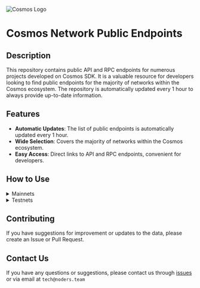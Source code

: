 ![Cosmos Logo](https://github.com/nodersteam/picture/blob/main/%D0%A1%D0%BD%D0%B8%D0%BC%D0%BE%D0%BA%20%D1%8D%D0%BA%D1%80%D0%B0%D0%BD%D0%B0%202023-07-19%20105624.png?raw=true)

# Cosmos Network Public Endpoints

## Description

This repository contains public API and RPC endpoints for numerous projects developed on Cosmos SDK. It is a valuable resource for developers looking to find public endpoints for the majority of networks within the Cosmos ecosystem. The repository is automatically updated every 1 hour to always provide up-to-date information.

## Features

- **Automatic Updates**: The list of public endpoints is automatically updated every 1 hour.
- **Wide Selection**: Covers the majority of networks within the Cosmos ecosystem.
- **Easy Access**: Direct links to API and RPC endpoints, convenient for developers.

## How to Use

<details>
  <summary>Mainnets</summary>
  
  Simply browse the mainnets section to find the public endpoints you need for main networks.

<!-- START_MAINNET -->
<details>
<summary>AssetMantle</summary>

- Moniker: **yieldmos-mantle-1**
- Latest block: **7028788**
- RPC: **65.108.235.36:18657**
- TxIndex: **on**

---

- Moniker: **yieldmos-mantle-1**
- Latest block: **7028788**
- RPC: **65.108.235.36:18657**
- TxIndex: **on**

---

- Moniker: **2xStake.com**
- Latest block: **7028788**
- RPC: **65.108.135.212:26657**
- TxIndex: **on**
- API: **65.108.135.212:1317**

---

- Moniker: **ECO Stake**
- Latest block: **7028788**
- RPC: **65.108.137.22:26657**
- TxIndex: **on**
- API: **65.108.137.22:1317**

---

- Moniker: **PBS**
- Latest block: **7028788**
- RPC: **62.171.182.242:23657**
- TxIndex: **on**
- API: **62.171.182.242:1313**

---

</details>

<details>
<summary>Bitsong</summary>

- Moniker: **RAMZES**
- Latest block: **12669047**
- RPC: **65.108.199.120:26657**
- TxIndex: **on**
- API: **65.108.199.120:1317**

---

- Moniker: **ProNodes**
- Latest block: **12669047**
- RPC: **65.108.238.163:26657**
- TxIndex: **on**
- API: **65.108.238.163:1317**

---

- Moniker: **cryptobtcbuyer**
- Latest block: **12669047**
- RPC: **185.252.232.74:26657**
- TxIndex: **off**
- API: **185.252.232.74:1317**

---

- Moniker: **freak12techno**
- Latest block: **12669047**
- RPC: **65.108.85.2:26657**
- TxIndex: **on**

---

- Moniker: **Stake&Relax Node**
- Latest block: **12669047**
- RPC: **109.123.242.163:50007**
- TxIndex: **on**

---

</details>

<details>
<summary>CosmosHub</summary>

- Moniker: **uGaenn-cosmos-relayer**
- Latest block: **16521708**
- RPC: **95.216.16.205:14957**
- TxIndex: **on**

---

- Moniker: **BRAND-cosmos-main**
- Latest block: **16521708**
- RPC: **85.10.197.58:14957**
- TxIndex: **on**

---

- Moniker: **gaia**
- Latest block: **16521708**
- RPC: **138.201.220.51:26677**
- TxIndex: **on**

---

- Moniker: **cbd8h63je8haklvb9770**
- Latest block: **16521708**
- RPC: **74.118.143.189:26657**
- TxIndex: **on**

---

- Moniker: **cbd91sc80fg04ahd7rmg**
- Latest block: **16521708**
- RPC: **204.16.241.207:26657**
- TxIndex: **on**

---

- Moniker: **aws-sgp-g3-atom**
- Latest block: **16521708**
- RPC: **18.138.176.63:26657**
- TxIndex: **on**
- API: **18.138.176.63:1317**

---

- Moniker: **o21bsao91**
- Latest block: **16521708**
- RPC: **95.216.114.244:26657**
- TxIndex: **off**

---

- Moniker: **jbn23dkmi3**
- Latest block: **16521708**
- RPC: **65.109.20.60:26657**
- TxIndex: **on**

---

- Moniker: **harry-smith**
- Latest block: **16521708**
- RPC: **65.21.94.45:47757**
- TxIndex: **on**
- API: **65.21.94.45:1327**

---

- Moniker: **LiverRaveN**
- Latest block: **16521708**
- RPC: **142.132.199.236:26657**
- TxIndex: **on**
- API: **142.132.199.236:1317**

---

- Moniker: **98hntjbunjvs**
- Latest block: **16521708**
- RPC: **93.159.130.8:26657**
- TxIndex: **on**

---

- Moniker: **s3**
- Latest block: **16521709**
- RPC: **178.18.249.59:26657**
- TxIndex: **on**

---

- Moniker: **DELIGHT**
- Latest block: **16521709**
- RPC: **158.247.202.33:26657**
- TxIndex: **on**

---

</details>

<details>
<summary>Meme</summary>

- Moniker: **AlxVoy**
- Latest block: **7135139**
- RPC: **65.109.28.177:26737**
- TxIndex: **off**

---

- Moniker: **AlxVoy**
- Latest block: **7135139**
- RPC: **65.109.28.177:26737**
- TxIndex: **off**

---

- Moniker: **entropic.nodes**
- Latest block: **7135139**
- RPC: **173.212.220.98:26657**
- TxIndex: **on**

---

- Moniker: **rpc5**
- Latest block: **7135139**
- RPC: **165.140.242.34:26657**
- TxIndex: **on**
- API: **165.140.242.34:1317**

---

- Moniker: **RPC4**
- Latest block: **7135139**
- RPC: **205.209.120.105:26657**
- TxIndex: **on**
- API: **205.209.120.105:1317**

---

- Moniker: **MEMEFoundation-hk**
- Latest block: **7135139**
- RPC: **103.19.25.140:26657**
- TxIndex: **on**
- API: **103.19.25.140:1317**

---

- Moniker: **rpc6**
- Latest block: **7135139**
- RPC: **103.19.25.141:26657**
- TxIndex: **on**
- API: **103.19.25.141:1317**

---

- Moniker: **yieldmos-meme**
- Latest block: **7135139**
- RPC: **65.109.35.50:27657**
- TxIndex: **on**

---

- Moniker: **yieldmos-meme**
- Latest block: **7135139**
- RPC: **65.109.35.50:27657**
- TxIndex: **on**

---

</details>

<details>
<summary>Sifchain</summary>

- Moniker: **vchain**
- Latest block: **13301821**
- RPC: **188.166.241.167:26657**
- TxIndex: **off**
- API: **188.166.241.167:1317**

---

- Moniker: **vchain**
- Latest block: **13301821**
- RPC: **188.166.241.167:26657**
- TxIndex: **off**
- API: **188.166.241.167:1317**

---

</details>

<details>
<summary>Archway</summary>

- Moniker: **ST-Server**
- Latest block: **564587**
- RPC: **65.108.75.174:44657**
- TxIndex: **on**

---

- Moniker: **Validatrium-rpc**
- Latest block: **564587**
- RPC: **135.181.58.28:27457**
- TxIndex: **on**

---

- Moniker: **L0vd.com | RPC**
- Latest block: **564587**
- RPC: **65.109.33.48:26657**
- TxIndex: **on**

---

- Moniker: **arcareade**
- Latest block: **564587**
- RPC: **5.9.23.47:26657**
- TxIndex: **on**
- API: **5.9.23.47:1317**

---

- Moniker: **jabbey**
- Latest block: **525000**
- RPC: **89.116.27.24:27257**
- TxIndex: **on**

---

- Moniker: **devenueee**
- Latest block: **564587**
- RPC: **131.153.202.81:54657**
- TxIndex: **off**
- API: **131.153.202.81:1317**

---

- Moniker: **arcallowance2kr**
- Latest block: **564587**
- RPC: **125.131.181.24:26657**
- TxIndex: **on**
- API: **125.131.181.24:1317**

---

- Moniker: **PBM**
- Latest block: **564587**
- RPC: **95.165.149.94:22657**
- TxIndex: **on**

---

- Moniker: **arcallowance1kr**
- Latest block: **564587**
- RPC: **125.131.181.23:26657**
- TxIndex: **on**
- API: **125.131.181.23:1317**

---

- Moniker: **UTSA_guide**
- Latest block: **564587**
- RPC: **174.138.180.190:56657**
- TxIndex: **on**
- API: **174.138.180.190:1327**

---

</details>

<details>
<summary>Canto</summary>

- Moniker: **node**
- Latest block: **5479104**
- RPC: **65.108.75.107:16657**
- TxIndex: **on**

---

- Moniker: **node**
- Latest block: **5479104**
- RPC: **65.108.141.109:16657**
- TxIndex: **on**
- API: **65.108.141.109:1317**

---

- Moniker: **MantiCore**
- Latest block: **0**
- RPC: **65.21.133.125:27657**
- TxIndex: **on**
- API: **65.21.133.125:1317**

---

- Moniker: **MantiCore**
- Latest block: **0**
- RPC: **65.21.133.125:27657**
- TxIndex: **on**
- API: **65.21.133.125:1317**

---

- Moniker: **moodman**
- Latest block: **5479104**
- RPC: **65.109.65.210:29657**
- TxIndex: **off**

---

- Moniker: **Cardex**
- Latest block: **5479104**
- RPC: **185.229.119.216:26657**
- TxIndex: **off**

---

- Moniker: **canto**
- Latest block: **5479104**
- RPC: **138.201.85.176:26677**
- TxIndex: **on**

---

- Moniker: **Cardex**
- Latest block: **5479104**
- RPC: **185.229.119.216:26657**
- TxIndex: **off**

---

- Moniker: **canto**
- Latest block: **5479104**
- RPC: **138.201.85.176:26677**
- TxIndex: **on**

---

- Moniker: **74891e7b0a7c**
- Latest block: **5479104**
- RPC: **142.93.47.206:26657**
- TxIndex: **on**

---

- Moniker: **node**
- Latest block: **5479104**
- RPC: **66.172.36.134:51657**
- TxIndex: **on**

---

- Moniker: **node**
- Latest block: **5479104**
- RPC: **66.172.36.136:51657**
- TxIndex: **on**

---

</details>

<details>
<summary>Cryptoorg</summary>

- Moniker: **BRAND-cryptocom-relayer**
- Latest block: **12935935**
- RPC: **5.9.99.172:20257**
- TxIndex: **on**

---

- Moniker: **scooby3**
- Latest block: **11945422**
- RPC: **75.119.135.156:26657**
- TxIndex: **on**

---

- Moniker: **yieldmos**
- Latest block: **12935935**
- RPC: **65.109.35.50:12657**
- TxIndex: **on**

---

- Moniker: **yieldmos**
- Latest block: **12935935**
- RPC: **65.109.35.50:12657**
- TxIndex: **on**

---

- Moniker: **Stakely**
- Latest block: **12935935**
- RPC: **65.108.142.81:26671**
- TxIndex: **on**
- API: **65.108.142.81:1321**

---

- Moniker: **UbikCapital**
- Latest block: **12935935**
- RPC: **161.97.115.61:26657**
- TxIndex: **off**

---

</details>

<details>
<summary>Injective</summary>

- Moniker: **BRAND-injective-relayer**
- Latest block: **41454227**
- RPC: **85.10.197.58:14357**
- TxIndex: **on**

---

- Moniker: **BRAND-injective-relayer**
- Latest block: **41454227**
- RPC: **85.10.197.58:14357**
- TxIndex: **on**

---

- Moniker: **BRAND-injective-relayer**
- Latest block: **41454227**
- RPC: **85.10.197.58:14357**
- TxIndex: **on**

---

- Moniker: **mainnet-staging-archival-node-0**
- Latest block: **41454227**
- RPC: **162.55.103.170:26657**
- TxIndex: **on**

---

- Moniker: **p2p-injective-2**
- Latest block: **41454227**
- RPC: **43.157.62.64:26657**
- TxIndex: **on**

---

- Moniker: **inj603000**
- Latest block: **41454227**
- RPC: **37.187.79.59:26657**
- TxIndex: **off**

---

- Moniker: **injective**
- Latest block: **41454227**
- RPC: **176.9.147.146:36657**
- TxIndex: **on**
- API: **176.9.147.146:1317**

---

- Moniker: **mainnet-products-0**
- Latest block: **41454227**
- RPC: **15.235.87.154:26657**
- TxIndex: **on**

---

- Moniker: **tienthuattoan**
- Latest block: **41453867**
- RPC: **209.182.237.121:26657**
- TxIndex: **off**

---

- Moniker: **mainnet-products-1**
- Latest block: **41454227**
- RPC: **57.128.74.138:26657**
- TxIndex: **on**

---

- Moniker: **injective**
- Latest block: **41454227**
- RPC: **198.244.179.173:26657**
- TxIndex: **on**

---

- Moniker: **injective**
- Latest block: **41454227**
- RPC: **15.235.86.222:26657**
- TxIndex: **on**

---

- Moniker: **mainnet-node-2**
- Latest block: **41454227**
- RPC: **15.204.208.167:26657**
- TxIndex: **on**

---

- Moniker: **injective**
- Latest block: **41454227**
- RPC: **15.204.206.127:26657**
- TxIndex: **on**

---

- Moniker: **injective**
- Latest block: **41454227**
- RPC: **15.204.206.103:26657**
- TxIndex: **on**

---

- Moniker: **injective**
- Latest block: **41454227**
- RPC: **148.113.153.117:26657**
- TxIndex: **on**

---

- Moniker: **injective**
- Latest block: **41454227**
- RPC: **148.113.153.117:26657**
- TxIndex: **on**

---

- Moniker: **injective**
- Latest block: **39541080**
- RPC: **23.88.5.151:26657**
- TxIndex: **on**

---

- Moniker: **mainnet-node-3**
- Latest block: **41454227**
- RPC: **51.81.221.159:26657**
- TxIndex: **on**

---

</details>

<details>
<summary>Lum</summary>

- Moniker: **ELZ-02**
- Latest block: **8785969**
- RPC: **176.57.150.227:26657**
- TxIndex: **off**

---

- Moniker: **sentry-1**
- Latest block: **8785969**
- RPC: **51.15.142.113:26657**
- TxIndex: **off**

---

- Moniker: **sentry-0**
- Latest block: **8785969**
- RPC: **163.172.173.147:26657**
- TxIndex: **off**

---

- Moniker: **public-node-0**
- Latest block: **8785969**
- RPC: **51.158.111.136:26657**
- TxIndex: **on**
- API: **51.158.111.136:1317**

---

- Moniker: **public-node-1**
- Latest block: **8785969**
- RPC: **212.47.250.217:26657**
- TxIndex: **on**
- API: **212.47.250.217:1317**

---

</details>

<details>
<summary>Nois</summary>

- Moniker: **Nodejumper**
- Latest block: **4965897**
- RPC: **65.109.95.26:27657**
- TxIndex: **on**

---

- Moniker: **L0vd.com | RPC**
- Latest block: **4965897**
- RPC: **65.109.33.48:13657**
- TxIndex: **on**

---

- Moniker: **STAVR**
- Latest block: **4965897**
- RPC: **65.109.92.240:40137**
- TxIndex: **on**

---

- Moniker: **NakoTurk**
- Latest block: **4965897**
- RPC: **31.220.87.206:51657**
- TxIndex: **on**

---

- Moniker: **STAVR-Service**
- Latest block: **4964810**
- RPC: **88.99.164.158:40137**
- TxIndex: **on**
- API: **88.99.164.158:1317**

---

- Moniker: **Except**
- Latest block: **4965897**
- RPC: **5.189.157.124:21657**
- TxIndex: **off**

---

- Moniker: **terlia**
- Latest block: **4965897**
- RPC: **88.198.18.88:32657**
- TxIndex: **on**

---

- Moniker: **nodera**
- Latest block: **4965897**
- RPC: **136.243.147.235:32657**
- TxIndex: **on**

---

- Moniker: **MAHOF**
- Latest block: **4965897**
- RPC: **95.70.184.178:29657**
- TxIndex: **on**

---

- Moniker: **MAHOF**
- Latest block: **4965897**
- RPC: **95.70.184.178:29657**
- TxIndex: **on**

---

- Moniker: **UTSA_guide**
- Latest block: **4965897**
- RPC: **174.138.180.190:61457**
- TxIndex: **on**
- API: **174.138.180.190:1317**

---

- Moniker: **linamr**
- Latest block: **4965897**
- RPC: **51.79.77.103:36657**
- TxIndex: **on**

---

</details>

<details>
<summary>Osmosis</summary>

- Moniker: **AlxVoy**
- Latest block: **10942569**
- RPC: **65.109.93.152:38657**
- TxIndex: **on**

---

- Moniker: **STAVR-IBC**
- Latest block: **10942569**
- RPC: **65.108.230.113:26657**
- TxIndex: **on**
- API: **65.108.230.113:1317**

---

- Moniker: **rebot-bada**
- Latest block: **10942569**
- RPC: **65.108.204.56:26657**
- TxIndex: **on**
- API: **65.108.204.56:1317**

---

- Moniker: **STAVR-IBC**
- Latest block: **10942569**
- RPC: **65.108.230.113:26657**
- TxIndex: **on**
- API: **65.108.230.113:1317**

---

- Moniker: **BRAND-osmosis-relayer**
- Latest block: **10942569**
- RPC: **85.10.197.58:12557**
- TxIndex: **on**

---

- Moniker: **Blackhox**
- Latest block: **10942569**
- RPC: **142.132.248.253:27657**
- TxIndex: **on**

---

- Moniker: **RAMZES**
- Latest block: **10942016**
- RPC: **80.76.43.63:26657**
- TxIndex: **on**
- API: **80.76.43.63:1317**

---

- Moniker: **sssssssssssssssss4**
- Latest block: **10942569**
- RPC: **144.76.82.52:26657**
- TxIndex: **on**
- API: **144.76.82.52:1317**

---

- Moniker: **cbmk93o0ivsupsnju960**
- Latest block: **10942569**
- RPC: **141.98.217.102:26657**
- TxIndex: **on**

---

- Moniker: **cbmk93o0ivsupsnju960**
- Latest block: **10942569**
- RPC: **141.98.217.102:26657**
- TxIndex: **on**

---

- Moniker: **osmorpc**
- Latest block: **10942569**
- RPC: **193.34.212.166:27657**
- TxIndex: **on**
- API: **193.34.212.166:1317**

---

- Moniker: **cryptech**
- Latest block: **10942569**
- RPC: **185.144.99.37:26657**
- TxIndex: **on**

---

- Moniker: **cbmk8mg0ivsupsnju950**
- Latest block: **10942569**
- RPC: **141.98.219.104:26657**
- TxIndex: **on**

---

- Moniker: **cbmk8mg0ivsupsnju950**
- Latest block: **10942569**
- RPC: **141.98.219.104:26657**
- TxIndex: **on**

---

- Moniker: **mahof**
- Latest block: **10942569**
- RPC: **207.244.232.190:26657**
- TxIndex: **on**

---

- Moniker: **node**
- Latest block: **10942569**
- RPC: **66.172.36.139:36657**
- TxIndex: **on**

---

- Moniker: **node**
- Latest block: **10942569**
- RPC: **66.172.36.140:36657**
- TxIndex: **on**

---

- Moniker: **test**
- Latest block: **6246000**
- RPC: **23.82.88.133:26657**
- TxIndex: **on**

---

- Moniker: **Staketab-snap**
- Latest block: **10942569**
- RPC: **65.21.91.99:16957**
- TxIndex: **off**
- API: **65.21.91.99:1318**

---

- Moniker: **osmosis**
- Latest block: **10937645**
- RPC: **65.109.20.216:26657**
- TxIndex: **on**
- API: **65.109.20.216:1317**

---

- Moniker: **osmosis**
- Latest block: **10937645**
- RPC: **65.109.20.216:26657**
- TxIndex: **on**
- API: **65.109.20.216:1317**

---

- Moniker: **osmosis**
- Latest block: **10937645**
- RPC: **65.109.20.216:26657**
- TxIndex: **on**
- API: **65.109.20.216:1317**

---

- Moniker: **xxxxxxxxxxxxxxxxxxx**
- Latest block: **10942569**
- RPC: **65.108.142.81:26680**
- TxIndex: **on**
- API: **65.108.142.81:1321**

---

- Moniker: **node**
- Latest block: **10942569**
- RPC: **176.9.158.219:41057**
- TxIndex: **on**

---

- Moniker: **LiveRaveN**
- Latest block: **10942569**
- RPC: **142.132.199.236:28657**
- TxIndex: **on**
- API: **142.132.199.236:1317**

---

- Moniker: **node**
- Latest block: **10942569**
- RPC: **100.26.5.185:26657**
- TxIndex: **on**
- API: **100.26.5.185:1317**

---

- Moniker: **AutonomyNetwork**
- Latest block: **10942569**
- RPC: **13.250.19.234:26657**
- TxIndex: **on**
- API: **13.250.19.234:1317**

---

- Moniker: **osmosis-archive-osmosis-1-a**
- Latest block: **10942569**
- RPC: **15.164.13.43:26657**
- TxIndex: **on**
- API: **15.164.13.43:1317**

---

- Moniker: **osmosis-archive-osmosis-1-a**
- Latest block: **10942569**
- RPC: **15.164.13.43:26657**
- TxIndex: **on**
- API: **15.164.13.43:1317**

---

</details>

<details>
<summary>Teritori</summary>

- Moniker: **AlxVoy**
- Latest block: **4653663**
- RPC: **65.109.93.152:26797**
- TxIndex: **on**

---

- Moniker: **node**
- Latest block: **4653663**
- RPC: **65.108.75.107:15657**
- TxIndex: **on**

---

- Moniker: **node**
- Latest block: **4653663**
- RPC: **65.108.141.109:15657**
- TxIndex: **on**
- API: **65.108.141.109:1317**

---

- Moniker: **Hermes**
- Latest block: **4653663**
- RPC: **65.108.70.119:27657**
- TxIndex: **on**

---

- Moniker: **geonodes**
- Latest block: **4653663**
- RPC: **75.119.146.181:19657**
- TxIndex: **on**

---

- Moniker: **cyberG**
- Latest block: **4653663**
- RPC: **141.95.65.26:27737**
- TxIndex: **off**

---

- Moniker: **chaos-01**
- Latest block: **4653663**
- RPC: **54.36.62.225:13657**
- TxIndex: **on**

---

- Moniker: **UTSA_guide**
- Latest block: **4653663**
- RPC: **174.138.180.190:36657**
- TxIndex: **on**
- API: **174.138.180.190:1317**

---

</details>

<details>
<summary>Empower</summary>

- Moniker: **STAVR-Service**
- Latest block: **678393**
- RPC: **65.108.230.113:22057**
- TxIndex: **on**
- API: **65.108.230.113:1317**

---

- Moniker: **STAVR-Service**
- Latest block: **678393**
- RPC: **65.108.230.113:22057**
- TxIndex: **on**
- API: **65.108.230.113:1317**

---

- Moniker: **Validatrium-rpc**
- Latest block: **678393**
- RPC: **135.181.58.28:22357**
- TxIndex: **on**

---

- Moniker: **yldmsempower**
- Latest block: **678393**
- RPC: **142.132.157.153:17457**
- TxIndex: **on**

---

- Moniker: **Sr20de**
- Latest block: **678393**
- RPC: **130.255.170.151:36657**
- TxIndex: **off**

---

- Moniker: **Moonbridge**
- Latest block: **678393**
- RPC: **95.214.52.157:15157**
- TxIndex: **off**

---

- Moniker: **BonyNode**
- Latest block: **678393**
- RPC: **185.188.249.46:16657**
- TxIndex: **off**

---

- Moniker: **BlockHunt**
- Latest block: **678393**
- RPC: **195.3.223.182:15257**
- TxIndex: **off**

---

- Moniker: **ams-rpc**
- Latest block: **678393**
- RPC: **161.97.82.203:31657**
- TxIndex: **on**
- API: **161.97.82.203:1319**

---

- Moniker: **node**
- Latest block: **678393**
- RPC: **62.210.173.13:26657**
- TxIndex: **on**
- API: **62.210.173.13:1317**

---

</details>

<details>
<summary>Evmos</summary>

- Moniker: **evmos-node**
- Latest block: **15174430**
- RPC: **65.108.14.79:26657**
- TxIndex: **on**
- API: **65.108.14.79:1317**

---

- Moniker: **BRAND-evmos-relayer**
- Latest block: **15138725**
- RPC: **213.239.213.142:13457**
- TxIndex: **on**

---

- Moniker: **bd-evmos-mainnet-state-sync-eu-01**
- Latest block: **15174430**
- RPC: **74.118.143.77:26657**
- TxIndex: **on**

---

- Moniker: **ams**
- Latest block: **15168856**
- RPC: **185.16.38.122:16657**
- TxIndex: **off**

---

- Moniker: **bd-evmos-mainnet-state-sync-eu-01**
- Latest block: **15174430**
- RPC: **74.118.143.77:26657**
- TxIndex: **on**

---

- Moniker: **SWU**
- Latest block: **15174430**
- RPC: **5.9.87.216:45557**
- TxIndex: **on**
- API: **5.9.87.216:1311**

---

- Moniker: **bd-evmos-mainnet-state-sync-us-01**
- Latest block: **15174430**
- RPC: **204.16.242.187:26657**
- TxIndex: **on**

---

- Moniker: **bhcreovh**
- Latest block: **15174430**
- RPC: **135.125.189.180:26657**
- TxIndex: **on**
- API: **135.125.189.180:1317**

---

- Moniker: **tedycrpto**
- Latest block: **15174430**
- RPC: **146.59.252.208:26657**
- TxIndex: **on**
- API: **146.59.252.208:1317**

---

- Moniker: **mefn1**
- Latest block: **15174430**
- RPC: **62.171.184.44:26657**
- TxIndex: **on**
- API: **62.171.184.44:1317**

---

- Moniker: **tedycrpto**
- Latest block: **15174430**
- RPC: **146.59.252.208:26657**
- TxIndex: **on**
- API: **146.59.252.208:1317**

---

- Moniker: **Validatus**
- Latest block: **15093586**
- RPC: **85.239.233.59:2001**
- TxIndex: **off**

---

</details>

<details>
<summary>Gitopia</summary>

- Moniker: **STAVR-Service**
- Latest block: **4269713**
- RPC: **65.108.230.113:51057**
- TxIndex: **off**
- API: **65.108.230.113:1317**

---

- Moniker: **L0vd.com | RPC**
- Latest block: **4269713**
- RPC: **65.109.33.48:22657**
- TxIndex: **on**

---

- Moniker: **tarabukinivan**
- Latest block: **4269713**
- RPC: **188.40.106.246:60557**
- TxIndex: **off**

---

- Moniker: **UTSA_guide**
- Latest block: **4269713**
- RPC: **174.138.180.190:46657**
- TxIndex: **on**
- API: **174.138.180.190:1327**

---

- Moniker: **archebald**
- Latest block: **4269713**
- RPC: **5.161.227.108:26657**
- TxIndex: **off**

---

- Moniker: **archebald**
- Latest block: **4269713**
- RPC: **5.161.227.108:26657**
- TxIndex: **off**

---

</details>

<details>
<summary>MarsProtocol</summary>

- Moniker: **witval**
- Latest block: **2850455**
- RPC: **159.223.55.135:26657**
- TxIndex: **on**

---

</details>

<details>
<summary>Migaloo</summary>

- Moniker: **USArmy**
- Latest block: **2682887**
- RPC: **51.89.155.2:23657**
- TxIndex: **on**
- API: **51.89.155.2:1317**

---

- Moniker: **ww-archive**
- Latest block: **2682887**
- RPC: **23.227.185.210:26657**
- TxIndex: **on**
- API: **23.227.185.210:1317**

---

- Moniker: **wpsprim**
- Latest block: **2682887**
- RPC: **116.202.143.93:26657**
- TxIndex: **on**
- API: **116.202.143.93:1317**

---

</details>

<details>
<summary>Nolus</summary>

- Moniker: **RAMZES**
- Latest block: **1190683**
- RPC: **65.108.199.120:35457**
- TxIndex: **on**
- API: **65.108.199.120:1327**

---

- Moniker: **BRAND-nolus-relayer**
- Latest block: **1190683**
- RPC: **5.9.99.172:19757**
- TxIndex: **on**

---

</details>

<details>
<summary>ComposableFinance</summary>

- Moniker: **L0vd.com | RPC**
- Latest block: **995765**
- RPC: **65.109.33.48:23657**
- TxIndex: **on**

---

- Moniker: **L0vd.com**
- Latest block: **995765**
- RPC: **95.216.39.183:10657**
- TxIndex: **on**
- API: **95.216.39.183:1317**

---

- Moniker: **Kyn**
- Latest block: **995765**
- RPC: **5.9.61.78:14657**
- TxIndex: **on**

---

- Moniker: **Moonbridge**
- Latest block: **995765**
- RPC: **95.214.52.157:15057**
- TxIndex: **off**

---

- Moniker: **Sr20de**
- Latest block: **995765**
- RPC: **46.17.250.43:46657**
- TxIndex: **on**

---

- Moniker: **Kynraze**
- Latest block: **995765**
- RPC: **192.99.160.197:14657**
- TxIndex: **off**
- API: **192.99.160.197:1317**

---

- Moniker: **kjgno2uht93**
- Latest block: **995765**
- RPC: **93.159.130.4:36657**
- TxIndex: **on**

---

- Moniker: **tRDM**
- Latest block: **995765**
- RPC: **88.198.18.88:40657**
- TxIndex: **on**

---

</details>

<details>
<summary>GravityBridge</summary>

- Moniker: **Pro-Nodes_RPC**
- Latest block: **8007482**
- RPC: **135.181.73.170:26857**
- TxIndex: **on**

---

- Moniker: **BRAND-gravity-relayer**
- Latest block: **8007482**
- RPC: **213.239.213.142:14257**
- TxIndex: **on**

---

- Moniker: **BRAND-gravity-relayer**
- Latest block: **8007482**
- RPC: **213.239.213.142:14257**
- TxIndex: **on**

---

- Moniker: **amhost-2**
- Latest block: **8007482**
- RPC: **93.186.201.171:26657**
- TxIndex: **on**

---

- Moniker: **vmi880266.contaboserver.net**
- Latest block: **8007482**
- RPC: **194.147.58.224:26657**
- TxIndex: **on**

---

- Moniker: **amhost | seed node 01**
- Latest block: **8003673**
- RPC: **95.211.103.175:26657**
- TxIndex: **off**

---

- Moniker: **node**
- Latest block: **8007482**
- RPC: **5.9.106.214:26657**
- TxIndex: **on**
- API: **5.9.106.214:1317**

---

- Moniker: **3ventures.io | autocompound via reStake**
- Latest block: **8007482**
- RPC: **173.249.41.78:26657**
- TxIndex: **on**

---

- Moniker: **maxfoton**
- Latest block: **8007482**
- RPC: **46.8.220.127:26657**
- TxIndex: **off**

---

- Moniker: **qubelabs**
- Latest block: **8007482**
- RPC: **195.201.202.39:26657**
- TxIndex: **on**

---

- Moniker: **qubelabs**
- Latest block: **8007482**
- RPC: **195.201.202.39:26657**
- TxIndex: **on**

---

- Moniker: **amhost-2**
- Latest block: **8007482**
- RPC: **51.79.20.76:26657**
- TxIndex: **on**

---

- Moniker: **node**
- Latest block: **8007482**
- RPC: **66.172.36.133:12657**
- TxIndex: **on**

---

- Moniker: **test**
- Latest block: **7963660**
- RPC: **65.19.136.133:26657**
- TxIndex: **on**
- API: **65.19.136.133:1317**

---

- Moniker: **test**
- Latest block: **7963660**
- RPC: **65.19.136.133:26657**
- TxIndex: **on**
- API: **65.19.136.133:1317**

---

- Moniker: **Teku**
- Latest block: **8007482**
- RPC: **65.108.109.103:11657**
- TxIndex: **off**

---

- Moniker: **Staketab-Snap**
- Latest block: **8007472**
- RPC: **65.21.91.99:26777**
- TxIndex: **off**
- API: **65.21.91.99:1321**

---

- Moniker: **tmp98iuj**
- Latest block: **7931631**
- RPC: **93.159.130.6:36657**
- TxIndex: **off**

---

- Moniker: **mymoniker**
- Latest block: **8007482**
- RPC: **172.104.202.149:26657**
- TxIndex: **on**

---

- Moniker: **ramuchi.tech**
- Latest block: **8007482**
- RPC: **142.132.202.86:36657**
- TxIndex: **on**
- API: **142.132.202.86:1320**

---

- Moniker: **blockscape-seed**
- Latest block: **8007482**
- RPC: **18.198.207.118:26657**
- TxIndex: **on**
- API: **18.198.207.118:1317**

---

- Moniker: **thosmos**
- Latest block: **8007482**
- RPC: **74.208.108.68:26657**
- TxIndex: **on**

---

- Moniker: **thosmos**
- Latest block: **8007482**
- RPC: **74.208.108.68:26657**
- TxIndex: **on**

---

</details>

<details>
<summary>Juno</summary>

- Moniker: **BRAND-juno-relayer**
- Latest block: **9532878**
- RPC: **213.239.213.142:12657**
- TxIndex: **on**

---

- Moniker: **nRide.com Validator**
- Latest block: **9532878**
- RPC: **212.227.160.56:26657**
- TxIndex: **on**

---

- Moniker: **Wetez-rpc2**
- Latest block: **9481382**
- RPC: **142.132.197.103:46657**
- TxIndex: **on**

---

- Moniker: **dimi**
- Latest block: **2578097**
- RPC: **78.46.88.98:26657**
- TxIndex: **on**

---

- Moniker: **Wetez-rpc1**
- Latest block: **9481382**
- RPC: **142.132.193.186:46657**
- TxIndex: **on**
- API: **142.132.193.186:1317**

---

- Moniker: **STAVR-Service**
- Latest block: **9532878**
- RPC: **88.99.164.158:1067**
- TxIndex: **on**
- API: **88.99.164.158:1317**

---

- Moniker: **rpc-8**
- Latest block: **9532878**
- RPC: **141.94.195.104:26657**
- TxIndex: **on**

---

- Moniker: **rpc-8**
- Latest block: **9532878**
- RPC: **141.94.195.104:26657**
- TxIndex: **on**

---

- Moniker: **rpc-8**
- Latest block: **9532878**
- RPC: **141.94.195.104:26657**
- TxIndex: **on**

---

- Moniker: **rpc-8**
- Latest block: **9532878**
- RPC: **141.94.195.104:26657**
- TxIndex: **on**

---

- Moniker: **node**
- Latest block: **9532878**
- RPC: **66.172.36.140:11657**
- TxIndex: **on**

---

- Moniker: **node**
- Latest block: **9532878**
- RPC: **66.172.36.139:11657**
- TxIndex: **on**

---

- Moniker: **daodao_indexer**
- Latest block: **9532878**
- RPC: **137.184.116.66:26657**
- TxIndex: **on**

---

- Moniker: **rpc-3**
- Latest block: **9532878**
- RPC: **135.181.1.44:26657**
- TxIndex: **on**

---

- Moniker: **ZenChainLabs-RPC**
- Latest block: **9532878**
- RPC: **135.181.5.176:26657**
- TxIndex: **on**

---

- Moniker: **moneymoney**
- Latest block: **9532878**
- RPC: **142.132.248.214:52257**
- TxIndex: **on**
- API: **142.132.248.214:1319**

---

- Moniker: **myrpc**
- Latest block: **9532878**
- RPC: **176.9.139.74:36657**
- TxIndex: **on**
- API: **176.9.139.74:1314**

---

- Moniker: **Stake&Relax-juno-main**
- Latest block: **9532878**
- RPC: **194.163.172.115:12657**
- TxIndex: **on**

---

- Moniker: **LiveRaveN**
- Latest block: **9532878**
- RPC: **23.88.5.169:20657**
- TxIndex: **on**

---

- Moniker: **tedcrypto**
- Latest block: **9532878**
- RPC: **51.89.233.105:26657**
- TxIndex: **on**

---

- Moniker: **moneymoney**
- Latest block: **9532878**
- RPC: **198.244.229.100:52257**
- TxIndex: **off**

---

</details>

<details>
<summary>Sommelier</summary>

- Moniker: **BRAND-sommelier-relayer**
- Latest block: **10291858**
- RPC: **5.9.99.172:14157**
- TxIndex: **on**

---

- Moniker: **BRAND-sommelier-relayer**
- Latest block: **10291858**
- RPC: **5.9.99.172:14157**
- TxIndex: **on**

---

- Moniker: **BRAND-sommelier-relayer**
- Latest block: **10291858**
- RPC: **5.9.99.172:14157**
- TxIndex: **on**

---

- Moniker: **Stakewolle**
- Latest block: **10291858**
- RPC: **148.113.6.121:34657**
- TxIndex: **off**

---

</details>

<details>
<summary>Aura</summary>

- Moniker: **AlxVoy**
- Latest block: **2206259**
- RPC: **65.109.93.152:34657**
- TxIndex: **on**

---

- Moniker: **node**
- Latest block: **2206259**
- RPC: **65.108.141.109:54657**
- TxIndex: **on**
- API: **65.108.141.109:1317**

---

- Moniker: **node**
- Latest block: **2206259**
- RPC: **148.251.88.145:10457**
- TxIndex: **on**

---

- Moniker: **vidulum.app**
- Latest block: **2206259**
- RPC: **208.77.197.83:27657**
- TxIndex: **on**

---

- Moniker: **Staketab-snap**
- Latest block: **2206259**
- RPC: **65.108.195.29:51657**
- TxIndex: **off**
- API: **65.108.195.29:1318**

---

- Moniker: **ramuchi.tech**
- Latest block: **2206259**
- RPC: **142.132.202.86:30001**
- TxIndex: **on**
- API: **142.132.202.86:1325**

---

- Moniker: **UTSA_guide**
- Latest block: **2206259**
- RPC: **174.138.180.190:60757**
- TxIndex: **on**
- API: **174.138.180.190:1327**

---

</details>

<details>
<summary>Kava</summary>

- Moniker: **kava-yieldmos-2**
- Latest block: **6007010**
- RPC: **65.108.235.36:23657**
- TxIndex: **on**

---

- Moniker: **kava-yieldmos-2**
- Latest block: **6007010**
- RPC: **65.108.235.36:23657**
- TxIndex: **on**

---

- Moniker: **StakeLab**
- Latest block: **6007010**
- RPC: **65.21.195.98:26667**
- TxIndex: **off**

---

- Moniker: **lets_node**
- Latest block: **6007010**
- RPC: **142.132.150.14:26657**
- TxIndex: **on**

---

- Moniker: **blocksunited-kava-validator**
- Latest block: **6007010**
- RPC: **51.81.185.118:26657**
- TxIndex: **off**

---

</details>

<details>
<summary>Kichain</summary>

- Moniker: **node**
- Latest block: **16489029**
- RPC: **85.10.193.142:26677**
- TxIndex: **on**

---

- Moniker: **AviaDoc_by_AVIAONE**
- Latest block: **16489029**
- RPC: **194.163.131.83:26677**
- TxIndex: **on**

---

- Moniker: **moonboom**
- Latest block: **16489029**
- RPC: **109.195.84.200:26657**
- TxIndex: **off**

---

</details>

<details>
<summary>Persistence</summary>

- Moniker: **AlxVoy**
- Latest block: **12684452**
- RPC: **65.109.28.177:26227**
- TxIndex: **on**

---

- Moniker: **AlxVoy**
- Latest block: **12684452**
- RPC: **65.109.28.177:26227**
- TxIndex: **on**

---

- Moniker: **yieldmos-xprt**
- Latest block: **12684452**
- RPC: **65.108.235.36:27657**
- TxIndex: **on**

---

- Moniker: **BRAND-persistence-relayer**
- Latest block: **12684452**
- RPC: **85.10.197.58:15457**
- TxIndex: **on**

---

- Moniker: **BRAND-persistence-relayer**
- Latest block: **12684452**
- RPC: **85.10.197.58:15457**
- TxIndex: **on**

---

- Moniker: **BRAND-persistence-relayer**
- Latest block: **12684452**
- RPC: **85.10.197.58:15457**
- TxIndex: **on**

---

- Moniker: **STC Capital Node02**
- Latest block: **12079900**
- RPC: **91.107.128.187:26657**
- TxIndex: **off**
- API: **91.107.128.187:1317**

---

- Moniker: **VaultRPC**
- Latest block: **12684452**
- RPC: **51.81.16.189:26657**
- TxIndex: **on**
- API: **51.81.16.189:1317**

---

- Moniker: **Monitor**
- Latest block: **12684452**
- RPC: **65.108.192.3:25657**
- TxIndex: **on**

---

- Moniker: **PBR**
- Latest block: **12684452**
- RPC: **135.181.183.212:25657**
- TxIndex: **on**

---

- Moniker: **Snap**
- Latest block: **12684452**
- RPC: **193.34.144.156:25657**
- TxIndex: **on**

---

- Moniker: **Validatus**
- Latest block: **12684452**
- RPC: **89.58.18.61:3001**
- TxIndex: **off**

---

- Moniker: **StakePool-rpc**
- Latest block: **12079900**
- RPC: **85.239.241.145:26667**
- TxIndex: **on**

---

</details>

<details>
<summary>Quicksilver</summary>

- Moniker: **Colinka**
- Latest block: **2149250**
- RPC: **85.10.198.171:26602**
- TxIndex: **on**

---

- Moniker: **BRAND-quicksilver-relayer**
- Latest block: **3205179**
- RPC: **85.10.197.58:11157**
- TxIndex: **on**

---

- Moniker: **nkbblocks**
- Latest block: **3205179**
- RPC: **46.4.121.72:26657**
- TxIndex: **on**

---

- Moniker: **mahof**
- Latest block: **3176534**
- RPC: **75.119.144.167:26657**
- TxIndex: **on**
- API: **75.119.144.167:1317**

---

- Moniker: **ams**
- Latest block: **3205179**
- RPC: **161.97.82.203:26257**
- TxIndex: **on**
- API: **161.97.82.203:1317**

---

- Moniker: **ams**
- Latest block: **3205179**
- RPC: **161.97.82.203:26257**
- TxIndex: **on**
- API: **161.97.82.203:1319**

---

- Moniker: **Staketab-snap**
- Latest block: **3205179**
- RPC: **65.108.195.29:31127**
- TxIndex: **off**
- API: **65.108.195.29:1318**

---

- Moniker: **RockawayX Infra**
- Latest block: **3205179**
- RPC: **82.100.58.115:26657**
- TxIndex: **on**

---

- Moniker: **UTSA_guide**
- Latest block: **3205179**
- RPC: **174.138.180.190:61157**
- TxIndex: **on**
- API: **174.138.180.190:1317**

---

</details>

<details>
<summary>Stargaze</summary>

- Moniker: **silent**
- Latest block: **9511291**
- RPC: **65.108.141.109:8657**
- TxIndex: **on**
- API: **65.108.141.109:1317**

---

- Moniker: **yieldmos-stars**
- Latest block: **9511291**
- RPC: **65.108.235.36:17657**
- TxIndex: **on**

---

- Moniker: **node**
- Latest block: **9511291**
- RPC: **65.108.75.107:8657**
- TxIndex: **on**

---

- Moniker: **BRAND-stargaze-relayer**
- Latest block: **9511291**
- RPC: **5.9.99.172:13757**
- TxIndex: **on**

---

- Moniker: **NakoTurk**
- Latest block: **9511290**
- RPC: **194.163.171.38:26657**
- TxIndex: **off**

---

- Moniker: **ramuchi.tech**
- Latest block: **9511291**
- RPC: **142.132.202.86:26657**
- TxIndex: **on**
- API: **142.132.202.86:1324**

---

</details>

<details>
<summary>Bitcanna</summary>

- Moniker: **L0vd.com | RPC**
- Latest block: **9838715**
- RPC: **65.109.33.48:17657**
- TxIndex: **on**

---

- Moniker: **STAVR-RPC**
- Latest block: **9838715**
- RPC: **88.99.164.158:21327**
- TxIndex: **on**
- API: **88.99.164.158:1317**

---

- Moniker: **vidulum.app**
- Latest block: **9838715**
- RPC: **208.77.197.82:31657**
- TxIndex: **on**

---

- Moniker: **Moniker**
- Latest block: **9838715**
- RPC: **95.216.242.82:36657**
- TxIndex: **on**

---

- Moniker: **bitcanna**
- Latest block: **9838715**
- RPC: **65.108.131.190:21957**
- TxIndex: **on**

---

- Moniker: **Stakely.io**
- Latest block: **9838715**
- RPC: **65.108.142.81:26683**
- TxIndex: **on**
- API: **65.108.142.81:1321**

---

- Moniker: **Mona**
- Latest block: **9838715**
- RPC: **65.108.192.3:29657**
- TxIndex: **on**

---

- Moniker: **Kannabia Seeds**
- Latest block: **9838715**
- RPC: **65.108.43.171:26657**
- TxIndex: **on**

---

- Moniker: **Stakely.io**
- Latest block: **9838715**
- RPC: **93.115.25.15:26657**
- TxIndex: **on**

---

- Moniker: **New_peer**
- Latest block: **9838715**
- RPC: **161.97.150.65:26657**
- TxIndex: **on**

---

- Moniker: **Paranorm**
- Latest block: **9838606**
- RPC: **193.34.144.156:26657**
- TxIndex: **on**

---

- Moniker: **New_peer**
- Latest block: **9838715**
- RPC: **154.12.232.8:26657**
- TxIndex: **on**

---

</details>

<details>
<summary>Crescent</summary>

- Moniker: **BRAND-crescent-relayer**
- Latest block: **7954253**
- RPC: **5.9.99.172:14557**
- TxIndex: **on**

---

- Moniker: **8932jirf7h83**
- Latest block: **7954253**
- RPC: **65.108.100.242:26657**
- TxIndex: **on**

---

- Moniker: **yieldmos**
- Latest block: **7954253**
- RPC: **65.109.35.50:15657**
- TxIndex: **on**

---

- Moniker: **yieldmos**
- Latest block: **7954253**
- RPC: **65.109.35.50:15657**
- TxIndex: **on**

---

</details>

<details>
<summary>Jackal</summary>

- Moniker: **nkbblocks**
- Latest block: **3897541**
- RPC: **65.109.61.114:37657**
- TxIndex: **on**

---

- Moniker: **nkbblocks**
- Latest block: **3897541**
- RPC: **65.109.116.57:13757**
- TxIndex: **on**

---

- Moniker: **RPC**
- Latest block: **3897541**
- RPC: **65.108.194.111:26657**
- TxIndex: **off**
- API: **65.108.194.111:1317**

---

- Moniker: **nkbblocks**
- Latest block: **3897541**
- RPC: **65.21.139.150:37657**
- TxIndex: **on**

---

- Moniker: **nkbblocks**
- Latest block: **3897541**
- RPC: **65.109.70.122:37657**
- TxIndex: **on**

---

- Moniker: **node**
- Latest block: **3897541**
- RPC: **65.108.141.109:18657**
- TxIndex: **on**
- API: **65.108.141.109:1317**

---

- Moniker: **ams**
- Latest block: **3897541**
- RPC: **65.108.44.149:23657**
- TxIndex: **on**

---

- Moniker: **Vagif**
- Latest block: **3897541**
- RPC: **94.130.137.122:33657**
- TxIndex: **off**

---

- Moniker: **YOUR_MONIKER_GOES_HERE**
- Latest block: **3897541**
- RPC: **85.190.254.14:13757**
- TxIndex: **on**

---

- Moniker: **YOUR_MONIKER_GOES_HERE**
- Latest block: **3897541**
- RPC: **85.190.254.14:13757**
- TxIndex: **on**

---

- Moniker: **YOUR_MONIKER_GOES_HERE**
- Latest block: **3897541**
- RPC: **85.190.254.14:13757**
- TxIndex: **on**

---

- Moniker: **STAVR-RPC**
- Latest block: **3897541**
- RPC: **88.99.164.158:11127**
- TxIndex: **on**
- API: **88.99.164.158:1317**

---

- Moniker: **node**
- Latest block: **3897541**
- RPC: **65.108.75.107:18657**
- TxIndex: **on**

---

- Moniker: **UTSA_guide**
- Latest block: **3897541**
- RPC: **174.138.180.190:60857**
- TxIndex: **on**
- API: **174.138.180.190:1327**

---

- Moniker: **RPC2**
- Latest block: **3186209**
- RPC: **162.247.131.19:26657**
- TxIndex: **on**

---

- Moniker: **jackal-archive**
- Latest block: **3827622**
- RPC: **167.142.158.242:36657**
- TxIndex: **on**

---

- Moniker: **jackal-archive**
- Latest block: **3827622**
- RPC: **167.142.158.242:36657**
- TxIndex: **on**

---

- Moniker: **vidulum.app**
- Latest block: **3897541**
- RPC: **208.77.197.83:28657**
- TxIndex: **on**

---

- Moniker: **praetor-jackal-mainnet-node**
- Latest block: **3897541**
- RPC: **99.209.150.74:26857**
- TxIndex: **on**

---

- Moniker: **praetor-jackal-mainnet-node**
- Latest block: **3897541**
- RPC: **99.209.150.74:26457**
- TxIndex: **on**

---

</details>

<details>
<summary>Neutron</summary>

- Moniker: **relayer**
- Latest block: **2136162**
- RPC: **65.21.232.185:2201**
- TxIndex: **on**

---

- Moniker: **harry-smith**
- Latest block: **2136162**
- RPC: **5.9.87.216:39957**
- TxIndex: **on**
- API: **5.9.87.216:1311**

---

- Moniker: **e-neutron-mainnet.stg.earthball.xyz**
- Latest block: **1909052**
- RPC: **147.182.148.103:26657**
- TxIndex: **on**

---

- Moniker: **hetzner-node-2**
- Latest block: **2136162**
- RPC: **65.109.34.57:26657**
- TxIndex: **on**

---

- Moniker: **test**
- Latest block: **2136162**
- RPC: **86.111.48.144:26657**
- TxIndex: **on**
- API: **86.111.48.144:1317**

---

- Moniker: **node**
- Latest block: **2136162**
- RPC: **23.109.159.156:26657**
- TxIndex: **on**

---

- Moniker: **moniker**
- Latest block: **2136162**
- RPC: **165.22.106.109:26657**
- TxIndex: **on**

---

- Moniker: **moniker**
- Latest block: **2136162**
- RPC: **165.22.104.209:26657**
- TxIndex: **on**
- API: **165.22.104.209:1317**

---

- Moniker: **neutron-consumer-0**
- Latest block: **2136162**
- RPC: **34.80.117.56:26657**
- TxIndex: **on**

---

</details>

<details>
<summary>Agoric</summary>

- Moniker: **Vagif**
- Latest block: **10253149**
- RPC: **65.109.116.50:34657**
- TxIndex: **on**

---

- Moniker: **PDP_Validator_RPC**
- Latest block: **11166832**
- RPC: **95.216.5.101:26657**
- TxIndex: **off**

---

- Moniker: **BRAND-agoric-relayer**
- Latest block: **11166832**
- RPC: **213.239.213.142:14457**
- TxIndex: **on**

---

- Moniker: **chainflow-agoric-main**
- Latest block: **11166832**
- RPC: **45.9.62.136:26657**
- TxIndex: **off**
- API: **45.9.62.136:1317**

---

- Moniker: **yieldmos-three**
- Latest block: **11166832**
- RPC: **65.109.35.50:20657**
- TxIndex: **on**

---

- Moniker: **Sentry**
- Latest block: **11166832**
- RPC: **46.166.143.91:26657**
- TxIndex: **on**

---

- Moniker: **bouncy_ball**
- Latest block: **11166832**
- RPC: **141.94.254.181:42257**
- TxIndex: **off**

---

</details>

<details>
<summary>Fetch</summary>

- Moniker: **BRAND-fetch-relayer**
- Latest block: **12401069**
- RPC: **5.9.99.172:15257**
- TxIndex: **on**

---

- Moniker: **yieldmos-fetch**
- Latest block: **12401069**
- RPC: **65.109.35.50:14657**
- TxIndex: **on**

---

- Moniker: **yieldmos-fetch**
- Latest block: **12401069**
- RPC: **65.109.35.50:14657**
- TxIndex: **on**

---

- Moniker: **Outlier Ventures**
- Latest block: **12401069**
- RPC: **95.216.159.232:26657**
- TxIndex: **on**

---

- Moniker: **BSN**
- Latest block: **12401069**
- RPC: **91.230.111.122:26657**
- TxIndex: **on**

---

- Moniker: **FET-dl60l**
- Latest block: **12401069**
- RPC: **51.159.103.87:31657**
- TxIndex: **on**

---

</details>

<details>
<summary>Kujira</summary>

- Moniker: **StakeLab**
- Latest block: **13178842**
- RPC: **65.108.106.156:26677**
- TxIndex: **off**
- API: **65.108.106.156:1317**

---

- Moniker: **NJ-rpc**
- Latest block: **13178842**
- RPC: **65.109.95.26:28657**
- TxIndex: **on**

---

- Moniker: **bricks**
- Latest block: **13178842**
- RPC: **65.109.80.92:26657**
- TxIndex: **on**

---

- Moniker: **Sapient Nodes**
- Latest block: **13178842**
- RPC: **57.128.20.147:30257**
- TxIndex: **off**

---

- Moniker: **BRAND-kujira-relayer**
- Latest block: **13178842**
- RPC: **213.239.213.142:11857**
- TxIndex: **on**

---

- Moniker: **bp-kuji-node**
- Latest block: **13178842**
- RPC: **168.119.15.94:26657**
- TxIndex: **on**

---

- Moniker: **rpc**
- Latest block: **13178842**
- RPC: **173.212.247.202:26657**
- TxIndex: **on**

---

- Moniker: **rpc**
- Latest block: **13178842**
- RPC: **173.212.247.202:26657**
- TxIndex: **on**

---

- Moniker: **dev**
- Latest block: **13178842**
- RPC: **13.40.82.236:26657**
- TxIndex: **on**

---

- Moniker: **kujira-indexer-2**
- Latest block: **13178842**
- RPC: **54.154.200.79:26657**
- TxIndex: **on**

---

</details>

<!-- END_MAINNET -->
</details>

<details>
  <summary>Testnets</summary>
  
  Simply browse the testnets section to find the public endpoints you need for test networks.
<!-- START_TESTNET -->
<details>
<summary>Zetachain</summary>

```
MONIKER: zig INDEXER: on HEIGHT: 1174514 OPEN_API: Yes
RPC=135.181.115.175:26657
API_URL=135.181.115.175:1317

MONIKER: blockscout_zetachain_node2 INDEXER: on HEIGHT: 1174515 OPEN_API: No
RPC=95.216.153.230:26657

MONIKER: NJ-rpc INDEXER: on HEIGHT: 1174515 OPEN_API: No
RPC=65.21.200.54:31657

MONIKER: ttp INDEXER: on HEIGHT: 1174514 OPEN_API: No
RPC=142.132.202.87:26657

MONIKER: RockX INDEXER: off HEIGHT: 1174515 OPEN_API: Yes
RPC=141.94.214.137:26657
API_URL=141.94.214.137:1317

MONIKER: node INDEXER: on HEIGHT: 1174515 OPEN_API: No
RPC=51.75.90.106:26657

MONIKER: node INDEXER: on HEIGHT: 1174515 OPEN_API: No
RPC=5.9.60.44:31461

MONIKER: foreststaking INDEXER: on HEIGHT: 1174515 OPEN_API: Yes
RPC=88.218.226.79:26657
API_URL=88.218.226.79:1317

MONIKER: bm-ex44 INDEXER: on HEIGHT: 1174515 OPEN_API: No
RPC=46.4.15.110:26657

MONIKER: rocket INDEXER: on HEIGHT: 1174515 OPEN_API: No
RPC=161.97.107.122:41657

MONIKER: HashQuark INDEXER: on HEIGHT: 1174515 OPEN_API: Yes
RPC=152.32.150.236:26657
API_URL=152.32.150.236:1317

MONIKER: HashQuark INDEXER: on HEIGHT: 1174515 OPEN_API: Yes
RPC=152.32.150.236:26657
API_URL=152.32.150.236:1317

MONIKER: ProtofireDAO INDEXER: on HEIGHT: 1174516 OPEN_API: No
RPC=3.233.186.130:26657

MONIKER: BlockPI Network INDEXER: on HEIGHT: 1174516 OPEN_API: No
RPC=15.235.160.207:26657

MONIKER: BlockPI Network INDEXER: on HEIGHT: 1174516 OPEN_API: No
RPC=15.235.160.207:26657

MONIKER: node INDEXER: on HEIGHT: 1174516 OPEN_API: No
RPC=15.235.160.84:31461

MONIKER: sentry2-us-east-1 INDEXER: on HEIGHT: 1174517 OPEN_API: Yes
RPC=18.210.106.52:26657
API_URL=18.210.106.52:1317

MONIKER: sentry1-us-east-1 INDEXER: on HEIGHT: 1174516 OPEN_API: Yes
RPC=3.218.170.198:26657
API_URL=3.218.170.198:1317

MONIKER: STAKECRAFT INDEXER: on HEIGHT: 1174516 OPEN_API: Yes
RPC=65.108.124.57:25657
API_URL=65.108.124.57:1317

MONIKER: sentry0-us-east-1 INDEXER: on HEIGHT: 1174517 OPEN_API: Yes
RPC=34.239.99.239:26657
API_URL=34.239.99.239:1317

MONIKER: Yuriy78 INDEXER: on HEIGHT: 14417 OPEN_API: No
RPC=65.108.66.247:26657

MONIKER: Yuriy78 INDEXER: on HEIGHT: 14417 OPEN_API: No
RPC=65.108.66.247:26657

MONIKER: api0-us-east-1 INDEXER: on HEIGHT: 1174521 OPEN_API: No
RPC=34.199.35.194:26657

MONIKER: api0 INDEXER: on HEIGHT: 4313808 OPEN_API: No
RPC=52.6.81.202:26657

MONIKER: archive0 INDEXER: on HEIGHT: 4313808 OPEN_API: No
RPC=35.170.251.63:26657

MONIKER: api1 INDEXER: on HEIGHT: 4313808 OPEN_API: No
RPC=44.210.204.28:26657

MONIKER: archive2 INDEXER: on HEIGHT: 4034495 OPEN_API: No
RPC=18.213.164.140:26657

MONIKER: api2-us-east-1 INDEXER: on HEIGHT: 4313808 OPEN_API: No
RPC=44.198.196.121:26657

MONIKER: archive1 INDEXER: on HEIGHT: 4313808 OPEN_API: No
RPC=44.212.168.142:26657

MONIKER: statesync0-eu-west-1 INDEXER: on HEIGHT: 1155171 OPEN_API: No
RPC=176.34.112.136:26657

MONIKER: validator4 INDEXER: on HEIGHT: 4313808 OPEN_API: No
RPC=34.194.74.157:26657

MONIKER: sentry1-eu-west-1 INDEXER: on HEIGHT: 1174520 OPEN_API: No
RPC=34.253.137.241:26657

MONIKER: sentry0-eu-west-1 INDEXER: on HEIGHT: 1174522 OPEN_API: No
RPC=54.77.180.134:26657

MONIKER: validator3 INDEXER: on HEIGHT: 4313808 OPEN_API: No
RPC=54.144.102.58:26657

MONIKER: validator1 INDEXER: on HEIGHT: 4313808 OPEN_API: No
RPC=3.221.179.78:26657

MONIKER: validator2 INDEXER: on HEIGHT: 4313808 OPEN_API: No
RPC=52.206.155.197:26657

MONIKER: banana INDEXER: on HEIGHT: 1174522 OPEN_API: No
RPC=91.194.30.204:28657

MONIKER: validator0 INDEXER: on HEIGHT: 4313808 OPEN_API: No
RPC=34.194.62.47:26657

MONIKER: statesync0-us-west-2 INDEXER: on HEIGHT: 1155171 OPEN_API: No
RPC=54.187.106.246:26657

MONIKER: sentry0-us-west-2 INDEXER: on HEIGHT: 1174520 OPEN_API: No
RPC=44.236.174.26:26657

MONIKER: statesync0-us-east-1 INDEXER: on HEIGHT: 1174520 OPEN_API: No
RPC=52.3.196.71:26657

MONIKER: validator0 INDEXER: on HEIGHT: 4313809 OPEN_API: No
RPC=34.194.62.47:26657

MONIKER: statesync0-ap-southeast-1 INDEXER: on HEIGHT: 1174522 OPEN_API: No
RPC=3.0.80.230:26657

MONIKER: sentry0-ap-southeast-1 INDEXER: on HEIGHT: 1174519 OPEN_API: No
RPC=18.143.71.236:26657

MONIKER: sentry1-us-west-2 INDEXER: on HEIGHT: 1174522 OPEN_API: No
RPC=35.162.231.114:26657

MONIKER: sentry1-ap-southeast-1 INDEXER: on HEIGHT: 1174520 OPEN_API: No
RPC=54.254.133.239:26657
```
</details>

<details>
<summary>Babylon</summary>

```
MONIKER: RPC INDEXER: on HEIGHT: 589755 OPEN_API: Yes
RPC=65.108.194.111:32657
API_URL=65.108.194.111:1317

MONIKER: anaraydinli INDEXER: on HEIGHT: 589756 OPEN_API: No
RPC=65.109.232.224:31657

MONIKER: B-Harvest INDEXER: on HEIGHT: 589756 OPEN_API: No
RPC=141.95.97.28:15557

MONIKER: Nodeist INDEXER: on HEIGHT: 589755 OPEN_API: No
RPC=65.109.82.112:16457

MONIKER: [NODERS]TEAM INDEXER: on HEIGHT: 589756 OPEN_API: No
RPC=49.12.84.248:16657

MONIKER: molla202 INDEXER: on HEIGHT: 589756 OPEN_API: No
RPC=149.102.132.207:31657

MONIKER: anaraydinli INDEXER: on HEIGHT: 589756 OPEN_API: No
RPC=65.109.232.224:31657

MONIKER: Moonbridge INDEXER: off HEIGHT: 589756 OPEN_API: No
RPC=195.3.221.16:12857

MONIKER: B-Harvest INDEXER: on HEIGHT: 589756 OPEN_API: No
RPC=141.95.97.28:15557

MONIKER: babylon INDEXER: on HEIGHT: 589758 OPEN_API: Yes
RPC=3.18.176.128:26657
API_URL=3.18.176.128:1317

MONIKER: ksalab INDEXER: on HEIGHT: 589758 OPEN_API: Yes
RPC=65.109.88.254:38657
API_URL=65.109.88.254:1317

MONIKER: UTSA_guide INDEXER: on HEIGHT: 589760 OPEN_API: No
RPC=65.108.206.118:61457

MONIKER: Validavia INDEXER: off HEIGHT: 589764 OPEN_API: No
RPC=83.53.144.175:40657
```
</details>

<details>
<summary>Quicksilver</summary>

```
MONIKER: landeros INDEXER: off HEIGHT: 1694427 OPEN_API: No
RPC=65.21.95.180:37657

MONIKER: testval02 INDEXER: on HEIGHT: 1694435 OPEN_API: No
RPC=65.108.65.94:26657

MONIKER: testval02 INDEXER: on HEIGHT: 1694435 OPEN_API: No
RPC=65.108.65.94:26657

MONIKER: Loona.Systems INDEXER: off HEIGHT: 1694435 OPEN_API: No
RPC=95.217.83.28:26637

MONIKER: STAVR-Service INDEXER: off HEIGHT: 1694437 OPEN_API: No
RPC=78.47.198.121:21027

MONIKER: Stakely.io INDEXER: on HEIGHT: 1694443 OPEN_API: No
RPC=65.108.79.246:26674

MONIKER: testval01 INDEXER: on HEIGHT: 1694443 OPEN_API: No
RPC=65.108.13.176:26657

MONIKER: Firstcome INDEXER: off HEIGHT: 1694444 OPEN_API: No
RPC=31.220.84.183:19657

MONIKER: Staketab INDEXER: on HEIGHT: 1694447 OPEN_API: Yes
RPC=65.108.204.119:31657
API_URL=65.108.204.119:1317
```
</details>

<!-- END_TESTNET -->
</details>

## Contributing

If you have suggestions for improvement or updates to the data, please create an Issue or Pull Request.

## Contact Us

If you have any questions or suggestions, please contact us through [issues](https://github.com/nodersteam/noderslabs/issues) or via email at `tech@noders.team`
